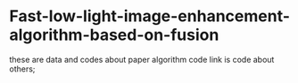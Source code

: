 # Fast-low-light-image-enhancement-algorithm-based-on-fusion
these are data and codes about paper
algorithm code link is code about others;
